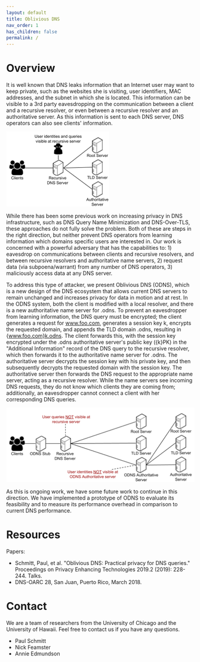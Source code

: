 ```yaml
---
layout: default
title: Oblivious DNS
nav_order: 1
has_children: false
permalink: /
---
```


# Overview

It is well known that DNS leaks information that an Internet user may want to keep private, such as the websites she is visiting, user identifiers, MAC addresses, and the subnet in which she is located. This information can be visible to a 3rd party eavesdropping on the communication between a client and a recursive resolver, or even between a recursive resolver and an authoritative server. As this information is sent to each DNS server, DNS operators can also see clients' information. 

![TEST](./_site/assets/images/overview.png)

While there has been some previous work on increasing privacy in DNS infrastructure, such as DNS Query Name Minimization and DNS-Over-TLS, these approaches do not fully solve the problem. Both of these are steps in the right direction, but neither prevent DNS operators from learning information which domains specific users are interested in. Our work is concerned with a powerful adversary that has the capabilities to: 1) eavesdrop on communications between clients and recursive resolvers, and between recursive resolvers and authoritative name servers, 2) request data (via subpoena/warrant) from any number of DNS operators, 3) maliciously access data at any DNS server. 

To address this type of attacker, we present Oblivious DNS (ODNS), which is a new design of the DNS ecosystem that allows current DNS servers to remain unchanged and increases privacy for data in motion and at rest. In the ODNS system, both the client is modified with a local resolver, and there is a new authoritative name server for .odns. To prevent an eavesdropper from learning information, the DNS query must be encrypted; the client generates a request for www.foo.com, generates a session key k, encrypts the requested domain, and appends the TLD domain .odns, resulting in {www.foo.com}k.odns. The client forwards this, with the session key encrypted under the .odns authoritative server's public key ({k}PK) in the "Additional Information" record of the DNS query to the recursive resolver, which then forwards it to the authoritative name server for .odns. The authoritative server decrypts the session key with his private key, and then subsequently decrypts the requested domain with the session key. The authoritative server then forwards the DNS request to the appropriate name server, acting as a recursive resolver. While the name servers see incoming DNS requests, they do not know which clients they are coming from; additionally, an eavesdropper cannot connect a client with her corresponding DNS queries. 

![TEST](./_site/assets/images/ODNSoverview.png)

As this is ongoing work, we have some future work to continue in this direction. We have implemented a prototype of ODNS to evaluate its feasibility and to measure its performance overhead in comparison to current DNS performance. 

# Resources

Papers:
- Schmitt, Paul, et al. "Oblivious DNS: Practical privacy for DNS queries." Proceedings on Privacy Enhancing Technologies 2019.2 (2019): 228-244.
Talks.
- DNS-OARC 28, San Juan, Puerto Rico, March 2018.

# Contact
We are a team of researchers from the University of Chicago and the University of Hawaii. Feel free to contact us if you have any questions. 
- Paul Schmitt
- Nick Feamster
- Annie Edmundson